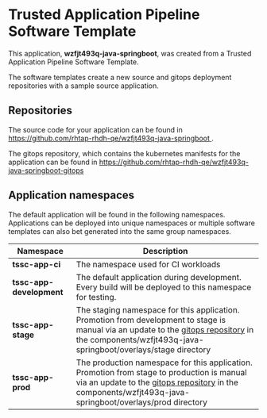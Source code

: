 # Trusted Application Pipeline Software Template

This application, **wzfjt493q-java-springboot**, was created from a Trusted Application Pipeline Software Template.

The software templates create a new source and gitops deployment repositories with a sample source application. 

## Repositories

The source code for your application can be found in [https://github.com/rhtap-rhdh-qe/wzfjt493q-java-springboot ](https://github.com/rhtap-rhdh-qe/wzfjt493q-java-springboot ).
 
The gitops repository, which contains the kubernetes manifests for the application can be found in 
[https://github.com/rhtap-rhdh-qe/wzfjt493q-java-springboot-gitops ](https://github.com/rhtap-rhdh-qe/wzfjt493q-java-springboot-gitops ) 

## Application namespaces 

The default application will be found in the following namespaces. Applications can be deployed into unique namespaces or multiple software templates can also bet generated into the same group namespaces.  

|  Namespace   |  Description   |  
| -------- | -------- |
| **tssc-app-ci** | The namespace used for CI workloads |
| **tssc-app-development** | The default application during development. Every build will be deployed to this namespace for testing. |
| **tssc-app-stage** | The staging namespace for this application. Promotion from development to stage is manual via an update to the [gitops repository](https://github.com/rhtap-rhdh-qe/wzfjt493q-java-springboot-gitops ) in the components/wzfjt493q-java-springboot/overlays/stage directory |
| **tssc-app-prod** | The production namespace for this application. Promotion from stage to production is manual via an update to the [gitops repository](https://github.com/rhtap-rhdh-qe/wzfjt493q-java-springboot-gitops ) in the components/wzfjt493q-java-springboot/overlays/prod directory |